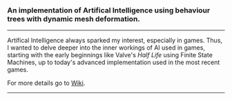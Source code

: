 ### An implementation of Artifical Intelligence using behaviour trees with dynamic mesh deformation.
***
Artifical Intelligence always sparked my interest, especially in games. Thus, I wanted to delve deeper into the inner workings of AI used in games, starting with the early beginnings like Valve's *Half Life* using Finite State Machines, up to today's advanced implementation used in the most recent games. </br>

For more details go to [Wiki](https://github.com/MauriceJohannssen/BehaviourTrees/wiki).
***
